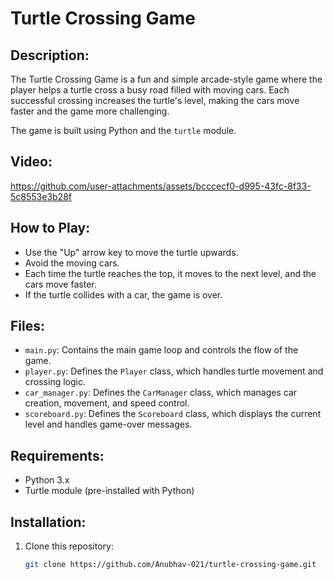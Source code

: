 # Turtle Crossing Game

## Description:
The Turtle Crossing Game is a fun and simple arcade-style game where the player helps a turtle cross a busy road filled with moving cars. Each successful crossing increases the turtle's level, making the cars move faster and the game more challenging.

The game is built using Python and the `turtle` module.

## Video: 
https://github.com/user-attachments/assets/bcccecf0-d995-43fc-8f33-5c8553e3b28f

## How to Play:
- Use the "Up" arrow key to move the turtle upwards.
- Avoid the moving cars.
- Each time the turtle reaches the top, it moves to the next level, and the cars move faster.
- If the turtle collides with a car, the game is over.

## Files:
- `main.py`: Contains the main game loop and controls the flow of the game.
- `player.py`: Defines the `Player` class, which handles turtle movement and crossing logic.
- `car_manager.py`: Defines the `CarManager` class, which manages car creation, movement, and speed control.
- `scoreboard.py`: Defines the `Scoreboard` class, which displays the current level and handles game-over messages.

## Requirements:
- Python 3.x
- Turtle module (pre-installed with Python)

## Installation:
1. Clone this repository:
   ```bash
   git clone https://github.com/Anubhav-021/turtle-crossing-game.git
   ```
   

